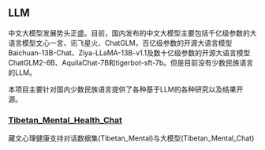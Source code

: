 ## LLM

中文大模型发展势头正盛。目前，国内发布的中文大模型主要包括千亿级参数的大语言模型文心一言、讯飞星火、ChatGLM，百亿级参数的开源大语言模型Baichuan-13B-Chat、Ziya-LLaMA-13B-v1.1及数十亿级参数的开源大语言模型ChatGLM2-6B、AquilaChat-7B和tigerbot-sft-7b。但是目前没有少数民族语言的LLM。

本项目主要针对国内少数民族语言提供了各种基于LLM的各种研究以及结果开源。
### [Tibetan_Mental_Health_Chat]([Tibetan_Mental_Health_Chat](https://github.com/Shajiu/LLM/tree/main/Tibetan_Mental_Health_Chat)https://github.com/Shajiu/LLM/tree/main/Tibetan_Mental_Health_Chat)
藏文心理健康支持对话数据集(Tibetan_Mental)与大模型(Tibetan_Mental_Chat)
